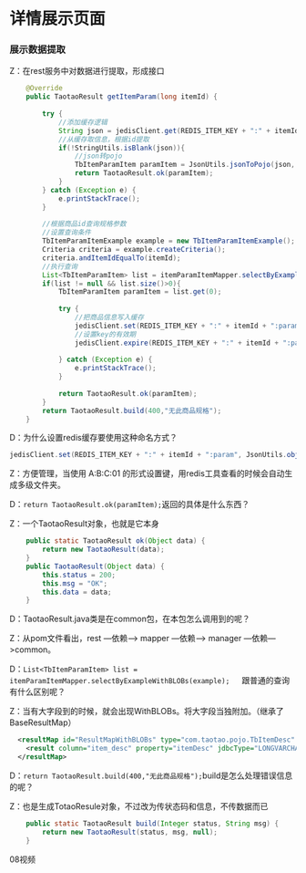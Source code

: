 # 详情展示页面   

### 展示数据提取

Z：在rest服务中对数据进行提取，形成接口

```java
	@Override
	public TaotaoResult getItemParam(long itemId) {
		
		try {
			//添加缓存逻辑
			String json = jedisClient.get(REDIS_ITEM_KEY + ":" + itemId + ":param");
			//从缓存取信息，根据id提取
			if(!StringUtils.isBlank(json)){
				//json转pojo
				TbItemParamItem paramItem = JsonUtils.jsonToPojo(json, TbItemParamItem.class);
				return TaotaoResult.ok(paramItem);
			}
		} catch (Exception e) {
			e.printStackTrace();
		}
		
		//根据商品id查询规格参数
		//设置查询条件
		TbItemParamItemExample example = new TbItemParamItemExample();
		Criteria criteria = example.createCriteria();
		criteria.andItemIdEqualTo(itemId);
		//执行查询
		List<TbItemParamItem> list = itemParamItemMapper.selectByExampleWithBLOBs(example);    //查询大文本
		if(list != null && list.size()>0){
			TbItemParamItem paramItem = list.get(0);
			
			try {
				//把商品信息写入缓存
				jedisClient.set(REDIS_ITEM_KEY + ":" + itemId + ":param", JsonUtils.objectToJson(paramItem));
				//设置key的有效期
				jedisClient.expire(REDIS_ITEM_KEY + ":" + itemId + ":param", REDIS_ITEM_EXPIRE);
				
			} catch (Exception e) {
				e.printStackTrace();
			}
			
			return TaotaoResult.ok(paramItem);
		}
		return TaotaoResult.build(400,"无此商品规格");
	}
```

D：为什么设置redis缓存要使用这种命名方式？

```java
jedisClient.set(REDIS_ITEM_KEY + ":" + itemId + ":param", JsonUtils.objectToJson(paramItem));
```

Z：方便管理，当使用 A:B:C:01 的形式设置键，用redis工具查看的时候会自动生成多级文件夹。

D：``return TaotaoResult.ok(paramItem);``返回的具体是什么东西？

Z：一个TaotaoResult对象，也就是它本身

```java
    public static TaotaoResult ok(Object data) {
        return new TaotaoResult(data);
    }
    public TaotaoResult(Object data) {
        this.status = 200;
        this.msg = "OK";
        this.data = data;
    }
```

D：TaotaoResult.java类是在common包，在本包怎么调用到的呢？

Z：从pom文件看出，rest —依赖—> mapper —依赖—> manager —依赖—>common。   

D：``List<TbItemParamItem> list = itemParamItemMapper.selectByExampleWithBLOBs(example);   ``跟普通的查询有什么区别呢？  

Z：当有大字段到的时候，就会出现WithBLOBs。将大字段当独附加。（继承了BaseResultMap）

```xml
  <resultMap id="ResultMapWithBLOBs" type="com.taotao.pojo.TbItemDesc" extends="BaseResultMap" >
    <result column="item_desc" property="itemDesc" jdbcType="LONGVARCHAR" />
  </resultMap>
```

D：``return TaotaoResult.build(400,"无此商品规格");``build是怎么处理错误信息的呢？

Z：也是生成TotaoResule对象，不过改为传状态码和信息，不传数据而已

```java
    public static TaotaoResult build(Integer status, String msg) {
        return new TaotaoResult(status, msg, null);
    }
```









08视频 
